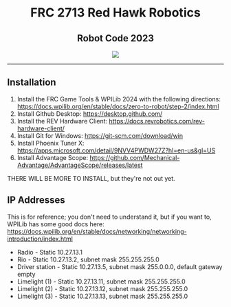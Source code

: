 <div align="center">
    <h1>FRC 2713 Red Hawk Robotics</h1>
    <h2>Robot Code 2023</h2>
    <img src="https://github.com/FRC2713/Robot2024/actions/workflows/gradle.yml/badge.svg" />
</div>

---

## Installation

1. Install the FRC Game Tools & WPILib 2024 with the following directions: https://docs.wpilib.org/en/stable/docs/zero-to-robot/step-2/index.html
2. Install Github Desktop: https://desktop.github.com/
3. Install the REV Hardware Client: https://docs.revrobotics.com/rev-hardware-client/
4. Install Git for Windows: https://git-scm.com/download/win
5. Install Phoenix Tuner X: https://apps.microsoft.com/detail/9NVV4PWDW27Z?hl=en-us&gl=US
6. Install Advantage Scope: https://github.com/Mechanical-Advantage/AdvantageScope/releases/latest

THERE WILL BE MORE TO INSTALL, but they're not out yet.

## IP Addresses

This is for reference; you don't need to understand it, but if you want to, WPILib has some good docs here: https://docs.wpilib.org/en/stable/docs/networking/networking-introduction/index.html

* Radio - Static 10.27.13.1
* Rio - Static 10.27.13.2, subnet mask 255.255.255.0
* Driver station - Static 10.27.13.5, subnet mask 255.0.0.0, default gateway empty
* Limelight (1) - Static 10.27.13.11, subnet mask 255.255.255.0
* Limelight (2) - Static 10.27.13.12, subnet mask 255.255.255.0
* Limelight (3) - Static 10.27.13.13, subnet mask 255.255.255.0

